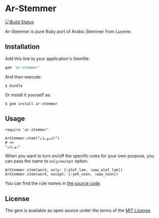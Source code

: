 # Ar-Stemmer

[![Build Status](https://travis-ci.org/tomoya55/ar-stemmer.svg?branch=master)](https://travis-ci.org/tomoya55/ar-stemmer)

Ar-Stemmer is pure Ruby port of Arabic Stemmer from Lucene.

## Installation

Add this line to your application's Gemfile:

```ruby
gem 'ar-stemmer'
```

And then execute:

    $ bundle

Or install it yourself as:

    $ gem install ar-stemmer

## Usage

```
require 'ar-stemmer'

ArStemmer.stem("الدونات")
# =>
"دونات"
```

When you want to turn on/off the specific rules for your own purpose, you can pass the name to `only/except` option.

```
ArStemmer.stem(word, only: [:alef_lam, :waw_alef_lam])
ArStemmer.stem(word, except: [:yeh_noon, :waw_noon])
```

You can find the rule names in [the source code](https://github.com/tomoya55/ar-stemmer/blob/master/lib/ar_stemmer.rb#L18-L39).

## License

The gem is available as open source under the terms of the [MIT License](http://opensource.org/licenses/MIT).
